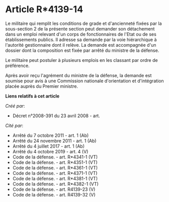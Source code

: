 # Article R*4139-14

Le militaire qui remplit les conditions de grade et d'ancienneté fixées par la sous-section 2 de la présente section peut
demander son détachement dans un emploi relevant d'un corps de fonctionnaires de l'Etat ou de ses établissements publics. Il
adresse sa demande par la voie hiérarchique à l'autorité gestionnaire dont il relève. La demande est accompagnée d'un dossier
dont la composition est fixée par arrêté du ministre de la défense. 

Le militaire peut postuler à plusieurs emplois en les classant par ordre de préférence. 

Après avoir reçu l'agrément du ministre de la défense, la demande est soumise pour avis à une Commission nationale
d'orientation et d'intégration placée auprès du Premier ministre.

**Liens relatifs à cet article**

_Créé par_:

  - Décret n°2008-391 du 23 avril 2008 - art.

_Cité par_:

  - Arrêté du 7 octobre 2011 - art. 1 (Ab)
  - Arrêté du 24 novembre 2011 - art. 1 (Ab)
  - Arrêté du 4 juillet 2017 - art. 1 (Ab)
  - Arrêté du 4 octobre 2019 - art. 4 (V)
  - Code de la défense. - art. R*4341-1 (VT)
  - Code de la défense. - art. R*4351-1 (VT)
  - Code de la défense. - art. R*4361-1 (VT)
  - Code de la défense. - art. R*4371-1 (VT)
  - Code de la défense. - art. R*4381-1 (VT)
  - Code de la défense. - art. R*4382-1 (VT)
  - Code de la défense. - art. R4139-23 (V)
  - Code de la défense. - art. R4139-32 (V)
